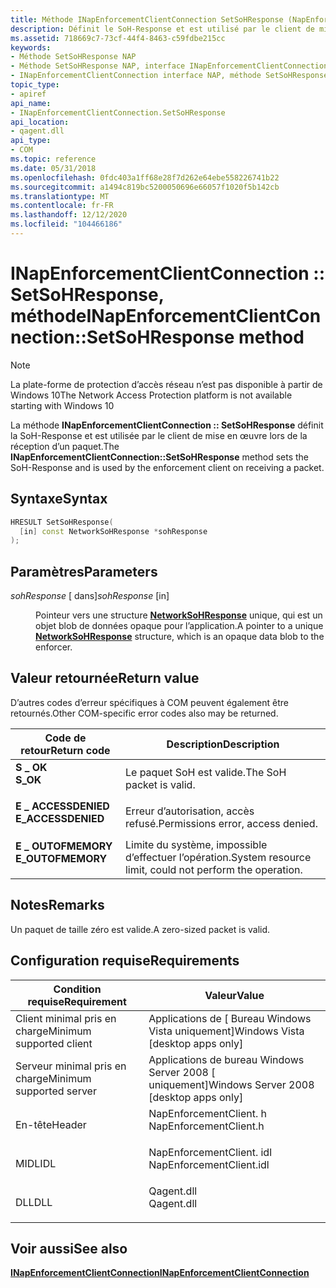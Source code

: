 ```yaml
---
title: Méthode INapEnforcementClientConnection SetSoHResponse (NapEnforcementClient. h)
description: Définit le SoH-Response et est utilisé par le client de mise en œuvre lors de la réception d’un paquet.
ms.assetid: 718669c7-73cf-44f4-8463-c59fdbe215cc
keywords:
- Méthode SetSoHResponse NAP
- Méthode SetSoHResponse NAP, interface INapEnforcementClientConnection
- INapEnforcementClientConnection interface NAP, méthode SetSoHResponse
topic_type:
- apiref
api_name:
- INapEnforcementClientConnection.SetSoHResponse
api_location:
- qagent.dll
api_type:
- COM
ms.topic: reference
ms.date: 05/31/2018
ms.openlocfilehash: 0fdc403a1ff68e28f7d262e64ebe558226741b22
ms.sourcegitcommit: a1494c819bc5200050696e66057f1020f5b142cb
ms.translationtype: MT
ms.contentlocale: fr-FR
ms.lasthandoff: 12/12/2020
ms.locfileid: "104466186"
---
```

# <a name="inapenforcementclientconnectionsetsohresponse-method"></a><span data-ttu-id="4a057-106">INapEnforcementClientConnection :: SetSoHResponse, méthode</span><span class="sxs-lookup"><span data-stu-id="4a057-106">INapEnforcementClientConnection::SetSoHResponse method</span></span>

> [!Note]  
> <span data-ttu-id="4a057-107">La plate-forme de protection d’accès réseau n’est pas disponible à partir de Windows 10</span><span class="sxs-lookup"><span data-stu-id="4a057-107">The Network Access Protection platform is not available starting with Windows 10</span></span>

 

<span data-ttu-id="4a057-108">La méthode **INapEnforcementClientConnection :: SetSoHResponse** définit la SoH-Response et est utilisée par le client de mise en œuvre lors de la réception d’un paquet.</span><span class="sxs-lookup"><span data-stu-id="4a057-108">The **INapEnforcementClientConnection::SetSoHResponse** method sets the SoH-Response and is used by the enforcement client on receiving a packet.</span></span>

## <a name="syntax"></a><span data-ttu-id="4a057-109">Syntaxe</span><span class="sxs-lookup"><span data-stu-id="4a057-109">Syntax</span></span>


```C++
HRESULT SetSoHResponse(
  [in] const NetworkSoHResponse *sohResponse
);
```



## <a name="parameters"></a><span data-ttu-id="4a057-110">Paramètres</span><span class="sxs-lookup"><span data-stu-id="4a057-110">Parameters</span></span>

<dl> <dt>

<span data-ttu-id="4a057-111">*sohResponse* \[ dans\]</span><span class="sxs-lookup"><span data-stu-id="4a057-111">*sohResponse* \[in\]</span></span>
</dt> <dd>

<span data-ttu-id="4a057-112">Pointeur vers une structure [**NetworkSoHResponse**](/windows/win32/api/naptypes/ns-naptypes-networksoh) unique, qui est un objet blob de données opaque pour l’application.</span><span class="sxs-lookup"><span data-stu-id="4a057-112">A pointer to a unique [**NetworkSoHResponse**](/windows/win32/api/naptypes/ns-naptypes-networksoh) structure, which is an opaque data blob to the enforcer.</span></span>

</dd> </dl>

## <a name="return-value"></a><span data-ttu-id="4a057-113">Valeur retournée</span><span class="sxs-lookup"><span data-stu-id="4a057-113">Return value</span></span>

<span data-ttu-id="4a057-114">D’autres codes d’erreur spécifiques à COM peuvent également être retournés.</span><span class="sxs-lookup"><span data-stu-id="4a057-114">Other COM-specific error codes also may be returned.</span></span>



| <span data-ttu-id="4a057-115">Code de retour</span><span class="sxs-lookup"><span data-stu-id="4a057-115">Return code</span></span>                                                                                     | <span data-ttu-id="4a057-116">Description</span><span class="sxs-lookup"><span data-stu-id="4a057-116">Description</span></span>                                                        |
|-------------------------------------------------------------------------------------------------|--------------------------------------------------------------------|
| <dl> <span data-ttu-id="4a057-117"><dt>**S \_ OK**</dt></span><span class="sxs-lookup"><span data-stu-id="4a057-117"><dt>**S\_OK** </dt></span></span> </dl>           | <span data-ttu-id="4a057-118">Le paquet SoH est valide.</span><span class="sxs-lookup"><span data-stu-id="4a057-118">The SoH packet is valid.</span></span><br/>                                |
| <dl> <span data-ttu-id="4a057-119"><dt>**E \_ ACCESSDENIED**</dt></span><span class="sxs-lookup"><span data-stu-id="4a057-119"><dt>**E\_ACCESSDENIED** </dt></span></span> </dl> | <span data-ttu-id="4a057-120">Erreur d’autorisation, accès refusé.</span><span class="sxs-lookup"><span data-stu-id="4a057-120">Permissions error, access denied.</span></span><br/>                       |
| <dl> <span data-ttu-id="4a057-121"><dt>**E \_ OUTOFMEMORY**</dt></span><span class="sxs-lookup"><span data-stu-id="4a057-121"><dt>**E\_OUTOFMEMORY** </dt></span></span> </dl>  | <span data-ttu-id="4a057-122">Limite du système, impossible d’effectuer l’opération.</span><span class="sxs-lookup"><span data-stu-id="4a057-122">System resource limit, could not perform the operation.</span></span><br/> |



 

## <a name="remarks"></a><span data-ttu-id="4a057-123">Notes</span><span class="sxs-lookup"><span data-stu-id="4a057-123">Remarks</span></span>

<span data-ttu-id="4a057-124">Un paquet de taille zéro est valide.</span><span class="sxs-lookup"><span data-stu-id="4a057-124">A zero-sized packet is valid.</span></span>

## <a name="requirements"></a><span data-ttu-id="4a057-125">Configuration requise</span><span class="sxs-lookup"><span data-stu-id="4a057-125">Requirements</span></span>



| <span data-ttu-id="4a057-126">Condition requise</span><span class="sxs-lookup"><span data-stu-id="4a057-126">Requirement</span></span> | <span data-ttu-id="4a057-127">Valeur</span><span class="sxs-lookup"><span data-stu-id="4a057-127">Value</span></span> |
|-------------------------------------|-----------------------------------------------------------------------------------------------------|
| <span data-ttu-id="4a057-128">Client minimal pris en charge</span><span class="sxs-lookup"><span data-stu-id="4a057-128">Minimum supported client</span></span><br/> | <span data-ttu-id="4a057-129">Applications de \[ Bureau Windows Vista uniquement\]</span><span class="sxs-lookup"><span data-stu-id="4a057-129">Windows Vista \[desktop apps only\]</span></span><br/>                                                      |
| <span data-ttu-id="4a057-130">Serveur minimal pris en charge</span><span class="sxs-lookup"><span data-stu-id="4a057-130">Minimum supported server</span></span><br/> | <span data-ttu-id="4a057-131">Applications de bureau Windows Server 2008 \[ uniquement\]</span><span class="sxs-lookup"><span data-stu-id="4a057-131">Windows Server 2008 \[desktop apps only\]</span></span><br/>                                                |
| <span data-ttu-id="4a057-132">En-tête</span><span class="sxs-lookup"><span data-stu-id="4a057-132">Header</span></span><br/>                   | <dl> <span data-ttu-id="4a057-133"><dt>NapEnforcementClient. h</dt></span><span class="sxs-lookup"><span data-stu-id="4a057-133"><dt>NapEnforcementClient.h</dt></span></span> </dl>   |
| <span data-ttu-id="4a057-134">MIDL</span><span class="sxs-lookup"><span data-stu-id="4a057-134">IDL</span></span><br/>                      | <dl> <span data-ttu-id="4a057-135"><dt>NapEnforcementClient. idl</dt></span><span class="sxs-lookup"><span data-stu-id="4a057-135"><dt>NapEnforcementClient.idl</dt></span></span> </dl> |
| <span data-ttu-id="4a057-136">DLL</span><span class="sxs-lookup"><span data-stu-id="4a057-136">DLL</span></span><br/>                      | <dl> <span data-ttu-id="4a057-137"><dt>Qagent.dll</dt></span><span class="sxs-lookup"><span data-stu-id="4a057-137"><dt>Qagent.dll</dt></span></span> </dl>               |



## <a name="see-also"></a><span data-ttu-id="4a057-138">Voir aussi</span><span class="sxs-lookup"><span data-stu-id="4a057-138">See also</span></span>

<dl> <dt>

[<span data-ttu-id="4a057-139">**INapEnforcementClientConnection**</span><span class="sxs-lookup"><span data-stu-id="4a057-139">**INapEnforcementClientConnection**</span></span>](inapenforcementclientconnection.md)
</dt> </dl>

 

 





